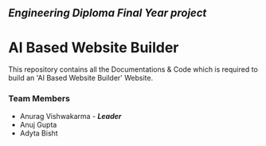 ## *Engineering Diploma Final Year project*
# AI Based Website Builder
This repository contains all the Documentations &amp; Code which is required to build an 'AI Based Website Builder' Website.


### Team Members
- Anurag Vishwakarma - ***Leader***
- Anuj Gupta
- Adyta Bisht
